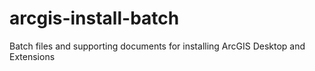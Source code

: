 # arcgis-install-batch
Batch files and supporting documents for installing ArcGIS Desktop and Extensions
